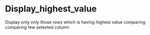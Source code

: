 # Display_highest_value
Display only only those rows which is having highest value comparing comparing few selexted column
